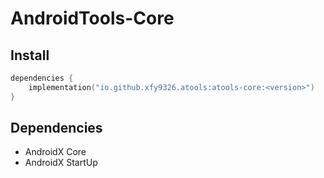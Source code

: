 # AndroidTools-Core

## Install

```kotlin
dependencies {
    implementation("io.github.xfy9326.atools:atools-core:<version>")
}
```

## Dependencies

- AndroidX Core
- AndroidX StartUp
